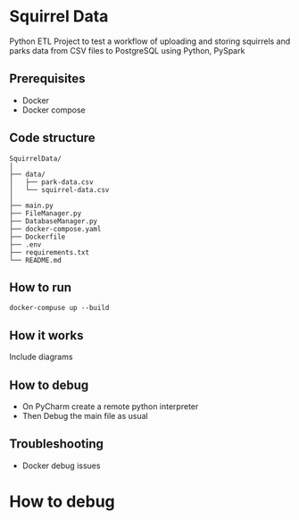 
# Squirrel Data

Python ETL Project to test a workflow of uploading and storing squirrels and parks data from CSV files to PostgreSQL
using Python, PySpark

## Prerequisites
- Docker
- Docker compose

## Code structure
```
SquirrelData/
│
├── data/
│   ├── park-data.csv
│   └── squirrel-data.csv
│
├── main.py
├── FileManager.py
├── DatabaseManager.py
├── docker-compose.yaml
├── Dockerfile
├── .env
├── requirements.txt
└── README.md
```

## How to run
```shell
docker-compuse up --build
```

## How it works

Include diagrams

## How to debug
- On PyCharm create a remote python interpreter
- Then Debug the main file as usual

## Troubleshooting

- Docker debug issues

# How to debug
